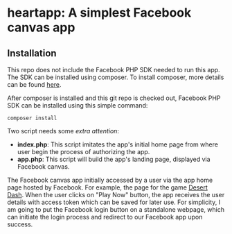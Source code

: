 # heartapp: A simplest Facebook canvas app

## Installation
This repo does not include the Facebook PHP SDK needed to run this app. The SDK can be installed using composer. To install composer, more details can be found [here](https://getcomposer.org/doc/00-intro.md).

After composer is installed and this git repo is checked out, Facebook PHP SDK can be installed using this simple command:
```
composer install
```

Two script needs some _extra attention_:
* **index.php**: This script imitates the app's initial home page from where user begin the process of authorizing the app.
* **app.php**: This script will build the app's landing page, displayed via Facebook canvas.

The Facebook canvas app initially accessed by a user via the app home page hosted by Facebook. For example, the page for the game [Desert Dash](https://www.facebook.com/games/desert-dash/?fbs=1303). When the user clicks on "Play Now" button, the app receives the user details with access token which can be saved for later use. For simplicity, I am going to put the Facebook login button on a standalone webpage, which can initiate the login process and redirect to our Facebook app upon success. 

